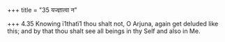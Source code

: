 +++
title = "35 यज्ज्ञात्वा न"

+++
4.35 Knowing ï1thatï1 thou shalt not, O Arjuna, again get deluded like
this; and by that thou shalt see all beings in thy Self and also in Me.
